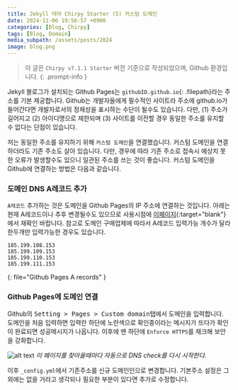 ```yaml
---
title: Jekyll 테마 Chirpy Starter (5) 커스텀 도메인
date: 2024-11-06 19:56:57 +0900
categories: [Blog, Chirpy]
tags: [Blog, Domain]
media_subpath: /assets/posts/2024
image: blog.png
---
```


> 이 글은 `Chirpy v7.1.1 Starter` 버전 기준으로 작성되었으며, Github 환경입니다.
{: .prompt-info }

Jekyll 블로그가 설치되는 Github Pages는 `githubID.github.io`{: .filepath}라는 주소를 기본 제공합니다. Github는 개발자들에게 필수적인 사이트라 주소에 github.io가 들어간다면 개발자로서의 정체성을 표시하는 수단이 될수도 있습니다. 다만, (1) 주소가 길어지고 (2) 아이디명으로 제한되며 (3) 사이트를 이전할 경우 동일한 주소를 유지할 수 없다는 단점이 있습니다.

저는 동일한 주소를 유지하기 위해 `커스텀 도메인`을 연결했습니다. 커스텀 도메인을 연결하더라도 기존 주소도 살아 있습니다. 다만, 경우에 따라 기존 주소로 접속시 예상치 못한 오류가 발생할수도 있으니 일관된 주소를 쓰는 것이 좋습니다. 커스텀 도메인을 Github에 연결하는 방법은 다음과 같습니다.

### 도메인 DNS A레코드 추가  

`A레코드` 추가하는 것은 도메인을 Github Pages의 IP 주소에 연결하는 것입니다. 아래는 현재 A레코드이나 추후 변경될수도 있으므로 사용시점에 [이페이지](https://docs.github.com/en/pages/configuring-a-custom-domain-for-your-github-pages-site/managing-a-custom-domain-for-your-github-pages-site){:target="blank"}에서 재확인 바랍니다. 참고로 도메인 구매업체에 따라서 A레코드 입력가능 개수가 달라 한두개만 입력가능한 경우도 있습니다.

```
185.199.108.153
185.199.109.153
185.199.110.153
185.199.111.153
```
{: file="Github Pages A records" }

### Github Pages에 도메인 연결

Github의 <kbd>Setting > Pages > Custom domain</kbd>탭에서 도메인을 입력합니다. 도메인을 처음 입력하면 입력란 하단에 노란색으로 확인중이라는 메시지가 뜨다가 확인이 완료되면 성공메시지가 나옵니다. 이후에 맨 하단에 `Enforce HTTPS`를 채크해 보안을 강화합니다.

![alt text](/11/github.png)
_이 페이지를 찾아올때마다 자동으로 DNS check를 다시 시작한다._

이후 `_config.yml`에서 기존주소를 신규 도메인인으로 변경합니다. 기본주소 설정은 그 외에는 없을 거라고 생각되나 필요한 부분이 있다면 추가로 수정합니다.